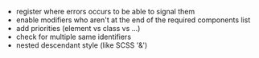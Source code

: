 - register where errors occurs to be able to signal them
- enable modifiers who aren't at the end of the required components list
- add priorities (element vs class vs ...)
- check for multiple same identifiers
- nested descendant style (like SCSS '&')
